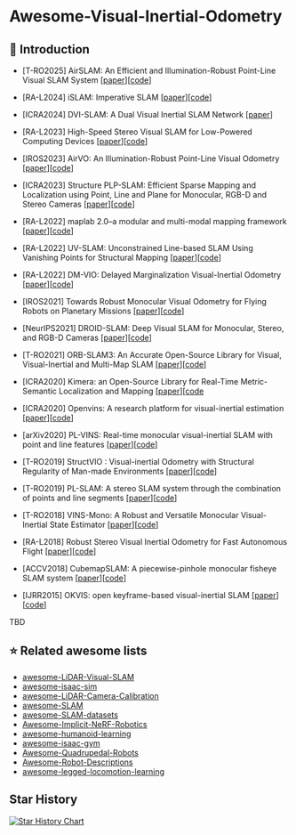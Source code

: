 # Awesome-Visual-Inertial-Odometry

## 📝 Introduction

- [T-RO2025] AirSLAM: An Efficient and Illumination-Robust Point-Line Visual SLAM System [[paper](https://arxiv.org/pdf/2408.03520)][[code](https://github.com/sair-lab/AirSLAM.git)]

- [RA-L2024] iSLAM: Imperative SLAM [[paper](https://arxiv.org/pdf/2306.07894)][[code](https://github.com/sair-lab/iSLAM)]

- [ICRA2024] DVI-SLAM: A Dual Visual Inertial SLAM Network [[paper](https://arxiv.org/pdf/2309.13814)]

- [RA-L2023] High-Speed Stereo Visual SLAM for Low-Powered Computing Devices [[paper](https://arxiv.org/abs/2410.04090)][[code](https://github.com/ashishkumar822/Jetson-SLAM)]

- [IROS2023] AirVO: An Illumination-Robust Point-Line Visual Odometry [[paper](https://arxiv.org/abs/2212.07595)][[code](https://github.com/sair-lab/AirSLAM/tree/airvo_iros)]

- [ICRA2023] Structure PLP-SLAM: Efficient Sparse Mapping and Localization using Point, Line and Plane for Monocular, RGB-D and Stereo Cameras [[paper](https://arxiv.org/abs/2207.06058)][[code](https://github.com/PeterFWS/Structure-PLP-SLAM)]

- [RA-L2022] maplab 2.0–a modular and multi-modal mapping framework [[paper](https://arxiv.org/pdf/2212.00654)][[code](https://github.com/ethz-asl/maplab)]

- [RA-L2022] UV-SLAM: Unconstrained Line-based SLAM Using Vanishing Points for Structural Mapping [[paper](https://arxiv.org/abs/2112.13515)][[code](https://github.com/url-kaist/UV-SLAM)]

- [RA-L2022] DM-VIO: Delayed Marginalization Visual-Inertial Odometry [[paper](https://arxiv.org/abs/2201.04114)][[code](https://github.com/lukasvst/dm-vio)]

- [IROS2021] Towards Robust Monocular Visual Odometry for Flying Robots on Planetary Missions [[paper](https://arxiv.org/abs/2109.05509)][[code](https://github.com/DLR-RM/granite)]

- [NeurIPS2021] DROID-SLAM: Deep Visual SLAM for Monocular, Stereo, and RGB-D Cameras [[paper](https://arxiv.org/abs/2108.10869)][[code](https://github.com/princeton-vl/DROID-SLAM.git)]
  
- [T-RO2021] ORB-SLAM3: An Accurate Open-Source Library for Visual, Visual-Inertial and Multi-Map SLAM [[paper](https://arxiv.org/abs/2007.11898)][[code](https://github.com/UZ-SLAMLab/ORB_SLAM3)]

- [ICRA2020] Kimera: an Open-Source Library for Real-Time Metric-Semantic Localization and Mapping [[paper](https://arxiv.org/abs/1910.02490)][[code](https://github.com/MIT-SPARK/Kimera-VIO)

- [ICRA2020] Openvins: A research platform for visual-inertial estimation [[paper](https://ieeexplore.ieee.org/abstract/document/9196524)][[code](https://github.com/rpng/open_vins)]

- [arXiv2020] PL-VINS: Real-time monocular visual-inertial SLAM with point and line features [[paper](https://arxiv.org/pdf/2009.07462)][[code](https://github.com/cnqiangfu/PL-VINS)]
  
- [T-RO2019] StructVIO : Visual-inertial Odometry with Structural Regularity of Man-made Environments [[paper](https://arxiv.org/abs/1810.06796)][[code](https://github.com/danping/structvio)]

- [T-RO2019] PL-SLAM: A stereo SLAM system through the combination of points and line segments [[paper](https://arxiv.org/abs/1705.09479)][[code](https://github.com/rubengooj/pl-slam)]
  
- [T-RO2018] VINS-Mono: A Robust and Versatile Monocular Visual-Inertial State Estimator [[paper](https://arxiv.org/abs/1708.03852)][[code](https://github.com/HKUST-Aerial-Robotics/VINS-Mono)]
  
- [RA-L2018] Robust Stereo Visual Inertial Odometry for Fast Autonomous Flight [[paper](https://arxiv.org/abs/1712.00036)][[code](https://github.com/KumarRobotics/msckf_vio)]
  
- [ACCV2018] CubemapSLAM: A piecewise-pinhole monocular fisheye SLAM system [[paper](https://arxiv.org/abs/1811.12633)][[code](https://github.com/nkwangyh/CubemapSLAM)]

- [IJRR2015] OKVIS: open keyframe-based visual-inertial SLAM [[paper](https://www.doc.ic.ac.uk/~sleutene/publications/ijrr2014_revision_1.pdf)][[code](https://github.com/ethz-asl/okvis)]

TBD


## ⭐️ Related awesome lists

- [awesome-LiDAR-Visual-SLAM](https://github.com/sjtuyinjie/awesome-LiDAR-Visual-SLAM)
- [awesome-isaac-sim](https://github.com/sjtuyinjie/awesome-isaac-sim)
- [awesome-LiDAR-Camera-Calibration](https://github.com/Deephome/Awesome-LiDAR-Camera-Calibration)
- [awesome-SLAM](https://github.com/SilenceOverflow/Awesome-SLAM)
- [awesome-SLAM-datasets](https://github.com/youngguncho/awesome-slam-datasets)
- [Awesome-Implicit-NeRF-Robotics](https://github.com/zubair-irshad/Awesome-Implicit-NeRF-Robotics)
- [awesome-humanoid-learning](https://github.com/jonyzhang2023/awesome-humanoid-learning)
- [awesome-isaac-gym](https://github.com/wangcongrobot/awesome-isaac-gym)
- [Awesome-Quadrupedal-Robots](https://github.com/curieuxjy/Awesome_Quadrupedal_Robots)
- [Awesome-Robot-Descriptions](https://github.com/robot-descriptions/awesome-robot-descriptions)
- [awesome-legged-locomotion-learning](https://github.com/gaiyi7788/awesome-legged-locomotion-learning)


## Star History

[![Star History Chart](https://api.star-history.com/svg?repos=sjtuyinjie/Awesome-Visual-Inertial-Odometry&type=Timeline)](https://star-history.com/#Ashutosh00710/github-readme-activity-graph&Timeline)
